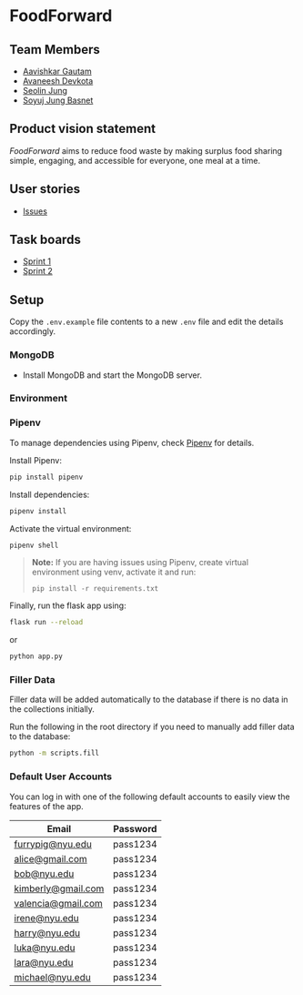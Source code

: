 # FoodForward

## Team Members

* [Aavishkar Gautam](https://github.com/aavishkar6)
* [Avaneesh Devkota](https://github.com/avaneeshdevkota)
* [Seolin Jung](https://github.com/seolinjung)
* [Soyuj Jung Basnet](https://github.com/basnetsoyuj)

## Product vision statement

*FoodForward* aims to reduce food waste by making surplus food sharing simple, engaging, and accessible for everyone, one meal at a time.

## User stories

* [Issues](https://github.com/software-students-fall2023/2-web-app-exercise-1-sqrt-5-2/issues)

## Task boards

* [Sprint 1](https://github.com/orgs/software-students-fall2023/projects/15/views/1?layout=board)
* [Sprint 2](https://github.com/orgs/software-students-fall2023/projects/35/views/1?layout=board)

## Setup

Copy the `.env.example` file contents to a new `.env` file and edit the details accordingly.

### MongoDB
- Install MongoDB and start the MongoDB server.

### Environment

### Pipenv

To manage dependencies using Pipenv, check [Pipenv](https://pipenv.pypa.io/en/latest/installation/) for details.

Install Pipenv:

```sh
pip install pipenv
```

Install dependencies:

```sh
pipenv install
```

Activate the virtual environment:

```sh
pipenv shell
```

> **Note:** If you are having issues using Pipenv, create virtual environment using venv, activate it and run:
>
> ```
> pip install -r requirements.txt
> ```

Finally, run the flask app using:

```sh
flask run --reload
```

or 

```sh
python app.py
```

### Filler Data

Filler data will be added automatically to the database if there is no data in the collections initially.

Run the following in the root directory if you need to manually add filler data to the database:

```sh
python -m scripts.fill
```

### Default User Accounts

You can log in with one of the following default accounts to easily view the features of the app.

| Email              | Password |
|--------------------|----------|
| furrypig@nyu.edu   | pass1234 |
| alice@gmail.com    | pass1234 |
| bob@nyu.edu        | pass1234 |
| kimberly@gmail.com | pass1234 |
| valencia@gmail.com | pass1234 |
| irene@nyu.edu      | pass1234 |
| harry@nyu.edu      | pass1234 |
| luka@nyu.edu       | pass1234 |
| lara@nyu.edu       | pass1234 |
| michael@nyu.edu    | pass1234 |